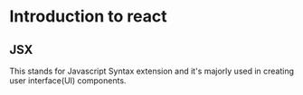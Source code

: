 # Introduction to react 

## JSX 
This stands for Javascript Syntax extension and it's majorly used in creating user interface(UI) components.
